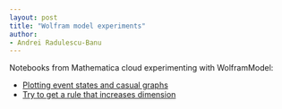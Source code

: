 ```yaml
---
layout: post
title: "Wolfram model experiments"
author:
- Andrei Radulescu-Banu
---
```

Notebooks from Mathematica cloud experimenting with WolframModel:
* [Plotting event states and casual graphs](https://www.wolframcloud.com/obj/iubica2/Published/experiments2.nb)
* [Try to get a rule that increases dimension](https://www.wolframcloud.com/obj/iubica2/Published/experiments3.nb)
